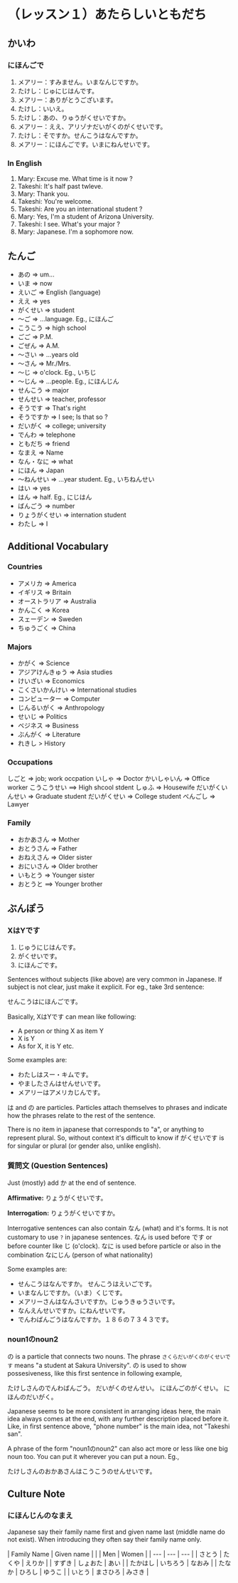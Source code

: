 # （レッスン１）あたらしいともだち

## かいわ

### にほんごで

1. メアリー：すみません。いまなんじですか。
2. たけし：じゅにじはんです。
3. メアリー：ありがとうございます。
4. たけし：いいえ。
5. たけし：あの、りゅうがくせいですか。
6. メアリー：ええ、アリゾナだいがくのがくせいです。
7. たけし：そですか。せんこうはなんですか。
8. メアリー：にほんごです。いまにねんせいです。

### In English

1. Mary: Excuse me. What time is it now ?
2. Takeshi: It's half past twleve.
3. Mary: Thank you.
4. Takeshi: You're welcome.
5. Takeshi: Are you an international student ?
6. Mary: Yes, I'm a student of Arizona University.
7. Takeshi: I see. What's your major ?
8. Mary: Japanese. I'm a sophomore now.

## たんご

* あの           =>     um...
* いま           =>     now
* えいご         =>     English (language)
* ええ           =>     yes
* がくせい       =>     student
* 〜ご           =>     ...language. Eg., にほんご
* こうこう       =>     high school
* ごご           =>     P.M.
* ごぜん         =>     A.M.
* 〜さい         =>     ...years old
* 〜さん         =>     Mr./Mrs.
* 〜じ           =>     o'clock. Eg., いちじ
* 〜じん         =>     ...people. Eg., にほんじん
* せんこう       =>     major
* せんせい       =>     teacher, professor
* そうです       =>     That's right
* そうですか     =>     I see; Is that so ?
* だいがく       =>     college; university
* でんわ         =>     telephone
* ともだち       =>     friend
* なまえ         =>     Name
* なん・なに     =>     what
* にほん         =>     Japan
* 〜ねんせい     =>     ...year student. Eg., いちねんせい
* はい           =>     yes
* はん           =>     half. Eg., にじはん
* ばんごう       =>     number
* りょうがくせい =>     internation student
* わたし         =>     I

## Additional Vocabulary

### Countries

* アメリカ       => America
* イギリス       => Britain
* オーストラリア => Australia
* かんこく       => Korea
* スェーデン     => Sweden
* ちゅうごく     => China

### Majors

* かがく => Science
* アジアけんきゅう => Asia studies
* けいざい => Economics
* こくさいかんけい => International studies
* コンピューター => Computer
* じんるいがく => Anthropology
* せいじ => Politics
* ベジネス => Business
* ぶんがく => Literature
* れきし > History

### Occupations

しごと => job; work occpation
いしゃ => Doctor
かいしゃいん => Office worker
こうこうせい ==> High shcool stdent
しゅふ => Housewife
だいがくいんせい => Graduate student
だいがくせい => College student
べんごし => Lawyer

### Family

* おかあさん => Mother
* おとうさん => Father
* おねえさん => Older sister
* おにいさん => Older brother
* いもとう => Younger sister
* おとうと ==> Younger brother

## ぶんぽう

### XはYです

1. じゅうにじはんです。
2. がくせいです。
3. にほんごです。

Sentences without subjects (like above) are very common in Japanese. If subject is not clear, just make it explicit. For eg., take 3rd sentence:

せんこうはにほんごです。

Basically, XはYです can mean like following:
* A person or thing X as item Y
* X is Y
* As for X, it is Y etc.

Some examples are:

* わたしはスー・キムです。
* やましたさんはせんせいです。
* メアリーはアメリカじんです。

は and の are particles. Particles attach themselves to phrases and indicate how the phrases relate to the rest of the sentence.

There is no item in japanese that corresponds to "a", or anything to represent plural. So, without context it's difficult to know if がくせいです is for singular or plural (or gender also, unlike english).

### 質問文 (Question Sentences)

Just (mostly) add か at the end of sentence.

**Affirmative:** りょうがくせいです。

**Interrogation:** りょうがくせいですか。

Interrogative sentences can also contain なん (what) and it's forms. It is not customary to use `?` in japanese sentences. なん is used before です or before counter like じ (o'clock). なに is used before particle or also in the combination なにじん (person of what nationality)

Some examples are:

* せんこうはなんですか。 せんこうはえいごです。
* いまなんじですか。（いま）くじです。
* メアリーさんはなんさいですか。じゅうきゅうさいです。
* なんえんせいですか。にねんせいです。
* でんわばんごうはなんですか。１８６の７３４３です。

### noun1のnoun2

の is a particle that connects two nouns. The phrase `さくらだいがくのがくせいです` means "a student at Sakura University". の is used to show possesiveness, like this first sentence in following example,

たけしさんのでんわばんごう。
だいがくのせんせい。
にほんごのがくせい。
にほんのだいがく。

Japanese seems to be more consistent in arranging ideas here, the main idea always comes at the end, with any further description placed before it. Like, in first sentence above, "phone number" is the main idea, not "Takeshi san".

A phrase of the form "noun1のnoun2" can also act more or less like one big noun too. You can put it wherever you can put a noun. Eg.,

たけしさんのおかあさんはこうこうのせんせいです。

## Culture Note

### にほんじんのなまえ

Japanese say their family name first and given name last (middle name do not exist). When introducing they often say their family name only.

| Family Name | Given name |
| | Men | Women |
| --- | --- | --- |
| さとう | たくや | えりか |
| すずき | しょおた | あい |
| たかはし | いちろう | なおみ |
| たなか | ひろし | ゆうこ |
| いとう | まさひろ | みさき |
